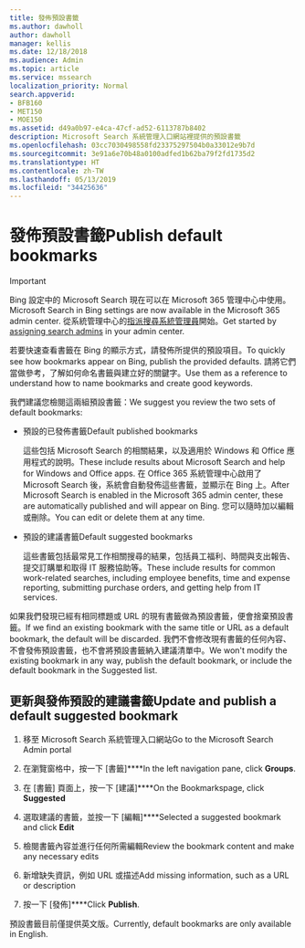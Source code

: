 ```yaml
---
title: 發佈預設書籤
ms.author: dawholl
author: dawholl
manager: kellis
ms.date: 12/18/2018
ms.audience: Admin
ms.topic: article
ms.service: mssearch
localization_priority: Normal
search.appverid:
- BFB160
- MET150
- MOE150
ms.assetid: d49a0b97-e4ca-47cf-ad52-6113787b8402
description: Microsoft Search 系統管理入口網站裡提供的預設書籤
ms.openlocfilehash: 03cc7030498558fd23375297504b0a33012e9b7d
ms.sourcegitcommit: 3e91a6e70b48a0100adfed1b62ba79f2fd1735d2
ms.translationtype: HT
ms.contentlocale: zh-TW
ms.lasthandoff: 05/13/2019
ms.locfileid: "34425636"
---
```

# <a name="publish-default-bookmarks"></a><span data-ttu-id="9bed8-103">發佈預設書籤</span><span class="sxs-lookup"><span data-stu-id="9bed8-103">Publish default bookmarks</span></span>

> [!IMPORTANT]
> <span data-ttu-id="9bed8-104">Bing 設定中的 Microsoft Search 現在可以在 Microsoft 365 管理中心中使用。</span><span class="sxs-lookup"><span data-stu-id="9bed8-104">Microsoft Search in Bing settings are now available in the Microsoft 365 admin center.</span></span> <span data-ttu-id="9bed8-105">從系統管理中心的[指派搜尋系統管理員](https://docs.microsoft.com/zh-TW/microsoftsearch/setup-microsoft-search#step-2-assign-search-admin-and-search-editor)開始。</span><span class="sxs-lookup"><span data-stu-id="9bed8-105">Get started by [assigning search admins](https://docs.microsoft.com/en-us/microsoftsearch/setup-microsoft-search#step-2-assign-search-admin-and-search-editor) in your admin center.</span></span>
    
<span data-ttu-id="9bed8-106">若要快速查看書籤在 Bing 的顯示方式，請發佈所提供的預設項目。</span><span class="sxs-lookup"><span data-stu-id="9bed8-106">To quickly see how bookmarks appear on Bing, publish the provided defaults.</span></span> <span data-ttu-id="9bed8-107">請將它們當做參考，了解如何命名書籤與建立好的關鍵字。</span><span class="sxs-lookup"><span data-stu-id="9bed8-107">Use them as a reference to understand how to name bookmarks and create good keywords.</span></span>
  
<span data-ttu-id="9bed8-108">我們建議您檢閱這兩組預設書籤：</span><span class="sxs-lookup"><span data-stu-id="9bed8-108">We suggest you review the two sets of default bookmarks:</span></span>
  
- <span data-ttu-id="9bed8-109">預設的已發佈書籤</span><span class="sxs-lookup"><span data-stu-id="9bed8-109">Default published bookmarks</span></span>
    
    <span data-ttu-id="9bed8-110">這些包括 Microsoft Search 的相關結果，以及適用於 Windows 和 Office 應用程式的說明。</span><span class="sxs-lookup"><span data-stu-id="9bed8-110">These include results about Microsoft Search and help for Windows and Office apps.</span></span> <span data-ttu-id="9bed8-111">在 Office 365 系統管理中心啟用了 Microsoft Search 後，系統會自動發佈這些書籤，並顯示在 Bing 上。</span><span class="sxs-lookup"><span data-stu-id="9bed8-111">After Microsoft Search is enabled in the Microsoft 365 admin center, these are automatically published and will appear on Bing.</span></span> <span data-ttu-id="9bed8-112">您可以隨時加以編輯或刪除。</span><span class="sxs-lookup"><span data-stu-id="9bed8-112">You can edit or delete them at any time.</span></span>
    
- <span data-ttu-id="9bed8-113">預設的建議書籤</span><span class="sxs-lookup"><span data-stu-id="9bed8-113">Default suggested bookmarks</span></span>
    
    <span data-ttu-id="9bed8-114">這些書籤包括最常見工作相關搜尋的結果，包括員工福利、時間與支出報告、提交訂購單和取得 IT 服務協助等。</span><span class="sxs-lookup"><span data-stu-id="9bed8-114">These include results for common work-related searches, including employee benefits, time and expense reporting, submitting purchase orders, and getting help from IT services.</span></span>
    
<span data-ttu-id="9bed8-115">如果我們發現已經有相同標題或 URL 的現有書籤做為預設書籤，便會捨棄預設書籤。</span><span class="sxs-lookup"><span data-stu-id="9bed8-115">If we find an existing bookmark with the same title or URL as a default bookmark, the default will be discarded.</span></span> <span data-ttu-id="9bed8-116">我們不會修改現有書籤的任何內容、不會發佈預設書籤，也不會將預設書籤納入建議清單中。</span><span class="sxs-lookup"><span data-stu-id="9bed8-116">We won't modify the existing bookmark in any way, publish the default bookmark, or include the default bookmark in the Suggested list.</span></span>
  
## <a name="update-and-publish-a-default-suggested-bookmark"></a><span data-ttu-id="9bed8-117">更新與發佈預設的建議書籤</span><span class="sxs-lookup"><span data-stu-id="9bed8-117">Update and publish a default suggested bookmark</span></span>

1. <span data-ttu-id="9bed8-118">移至 Microsoft Search 系統管理入口網站</span><span class="sxs-lookup"><span data-stu-id="9bed8-118">Go to the Microsoft Search Admin portal</span></span>
    
2. <span data-ttu-id="9bed8-119">在瀏覽窗格中，按一下 [書籤]\*\*\*\*</span><span class="sxs-lookup"><span data-stu-id="9bed8-119">In the left navigation pane, click **Groups**.</span></span>
    
3. <span data-ttu-id="9bed8-120">在 [書籤] 頁面上，按一下 [建議]\*\*\*\*</span><span class="sxs-lookup"><span data-stu-id="9bed8-120">On the Bookmarkspage, click **Suggested**</span></span>
    
4. <span data-ttu-id="9bed8-121">選取建議的書籤，並按一下 [編輯]\*\*\*\*</span><span class="sxs-lookup"><span data-stu-id="9bed8-121">Selected a suggested bookmark and click **Edit**</span></span>
    
5. <span data-ttu-id="9bed8-122">檢閱書籤內容並進行任何所需編輯</span><span class="sxs-lookup"><span data-stu-id="9bed8-122">Review the bookmark content and make any necessary edits</span></span>
    
6. <span data-ttu-id="9bed8-123">新增缺失資訊，例如 URL 或描述</span><span class="sxs-lookup"><span data-stu-id="9bed8-123">Add missing information, such as a URL or description</span></span>
    
7. <span data-ttu-id="9bed8-124">按一下 [發佈]\*\*\*\*</span><span class="sxs-lookup"><span data-stu-id="9bed8-124">Click **Publish**.</span></span>
    
<span data-ttu-id="9bed8-125">預設書籤目前僅提供英文版。</span><span class="sxs-lookup"><span data-stu-id="9bed8-125">Currently, default bookmarks are only available in English.</span></span> 

  

